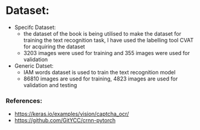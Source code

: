 # Dataset:
- Specifc Dataset:
    - the dataset of the book is being utilised to make the dataset for training the text recognition task, I have used the labelling tool CVAT for acquiring the dataset
    - 3203 images were used for training and 355 images were used for validation
- Generic Datset:
    - IAM words dataset is used to train the text recognition model
    - 86810 images are used for training, 4823 images are used for validation and testing

### References:
- https://keras.io/examples/vision/captcha_ocr/
- https://github.com/GitYCC/crnn-pytorch
